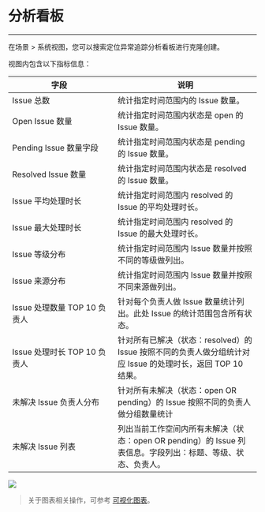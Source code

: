 # 分析看板
---

在场景 > 系统视图，您可以搜索定位异常追踪分析看板进行克隆创建。

视图内包含以下指标信息：

| <div style="width: 190px">字段 </div> | 说明 |
| --- | --- |
| Issue 总数 | 统计指定时间范围内的 Issue 数量。 |
| Open Issue 数量 | 统计指定时间范围内状态是 open 的 Issue 数量。 |
| Pending Issue 数量字段 | 统计指定时间范围内状态是 pending 的 Issue 数量。 |
| Resolved Issue 数量 | 统计指定时间范围内状态是 resolved 的 Issue 数量。 |
| Issue 平均处理时长 | 统计指定时间范围内 resolved 的 Issue 的平均处理时长。 |
| Issue 最大处理时长 | 统计指定时间范围内 resolved 的 Issue 的最大处理时长。 |
| Issue 等级分布 | 统计指定时间范围内 Issue 数量并按照不同的等级做列出。 |
| Issue 来源分布 | 统计指定时间范围内 Issue 数量并按照不同来源做列出。 |
| Issue 处理数量 TOP 10 负责人 | 针对每个负责人做 Issue 数量统计列出。此处 Issue 的统计范围包含所有状态。 |
| Issue 处理时长 TOP 10 负责人 | 针对所有已解决（状态：resolved）的 Issue 按照不同的负责人做分组统计对应 Issue 的处理时长，返回 TOP 10 结果。 |
| 未解决 Issue 负责人分布 | 针对所有未解决（状态：open OR pending）的 Issue 按照不同的负责人做分组数量统计 |
| 未解决 Issue 列表 | 列出当前工作空间内所有未解决（状态：open OR pending）的 Issue 列表信息。字段列出：标题、等级、状态、负责人。 |

![](img/issue-analysis.png)


> 关于图表相关操作，可参考 [可视化图表](../scene/visual-chart/index.md)。